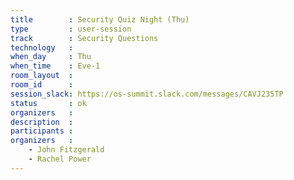 ```yaml
---
title        : Security Quiz Night (Thu)
type         : user-session
track        : Security Questions
technology   :
when_day     : Thu
when_time    : Eve-1
room_layout  :
room_id      :
session_slack: https://os-summit.slack.com/messages/CAVJ235TP
status       : ok
organizers   :
description  :
participants :
organizers   :
    - John Fitzgerald
    - Rachel Power
---
```

